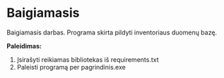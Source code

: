 # Baigiamasis
Baigiamasis darbas.
Programa skirta pildyti inventoriaus duomenų bazę.<br>

**Paleidimas:**<br>
1. Įsirašyti reikiamas bibliotekas iš requirements.txt
2. Paleisti programą per pagrindinis.exe
